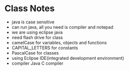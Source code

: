 # Class Notes
- java is case sensitive
- can run java, all you need is compiler and notepad
- we are using eclipse java
- need flash drive for class
- camelCase for variables, objects and functions
- CAPITAL_LETTERS for constants
- PascalCase for classes
- using Eclipse IDE(integrated development environment)
- compiler Java C compiler
